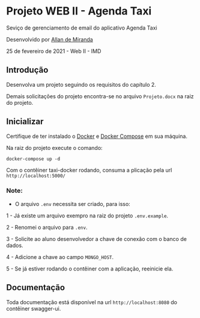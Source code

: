 # Projeto WEB II - Agenda Taxi

Seviço de gerenciamento de email do aplicativo Agenda Taxi

Desenvolvido  por   [Allan de Miranda](https://github.com/allandemiranda)

25 de fevereiro de 2021 - Web II - IMD

## Introdução

Desenvolva um projeto seguindo os requisitos do capítulo 2.

Demais solicitações do projeto encontra-se no arquivo `Projeto.docx` na raiz do projeto.

## Inicializar

Certifique de ter instalado o [Docker](https://docs.docker.com/engine/install/) e [Docker Compose](https://docs.docker.com/compose/install/) em sua máquina.

Na raiz do projeto execute o comando:

```
docker-compose up -d
```

Com o contêiner taxi-docker rodando, consuma a plicação pela url ``http://localhost:5000/``

### Note:

- O arquivo `.env` necessita ser criado, para isso:

1 - Já existe um arquivo exempro na raiz do projeto `.env.example`.

2 - Renomei o arquivo para `.env`.

3 - Solicite ao aluno desenvolvedor a chave de conexão com o banco de dados.

4 - Adicione a chave ao campo `MONGO_HOST`.

5 - Se já estiver rodando o contêiner com a aplicação, reeinicie ela.

## Documentação

Toda documentação está disponível na url ``http://localhost:8080`` do contêiner swagger-ui. 
